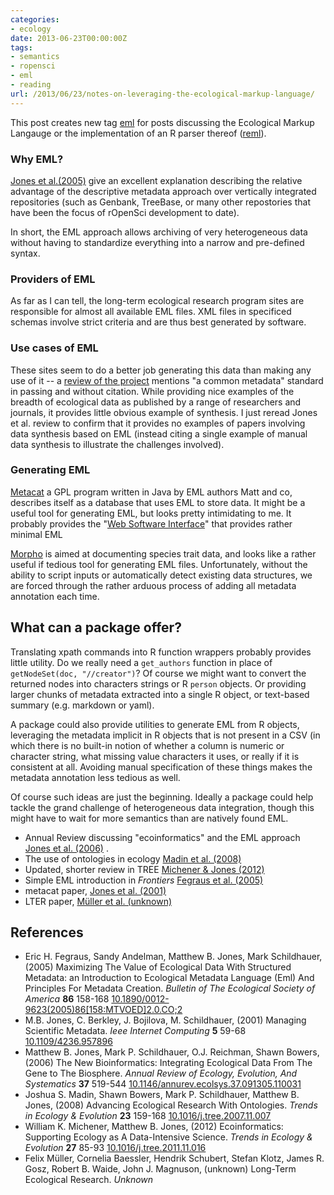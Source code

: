 ```yaml
---
categories:
- ecology
date: 2013-06-23T00:00:00Z
tags:
- semantics
- ropensci
- eml
- reading
url: /2013/06/23/notes-on-leveraging-the-ecological-markup-language/
---
```


This post creates new tag [eml](/tags.html#eml) for posts discussing the Ecological Markup Langauge or the implementation of an R parser thereof ([reml](https://github.com/ropensci/reml)).  


### Why EML?  

[Jones et al.(2005)][1] give an excellent explanation describing the relative advantage of the descriptive metadata approach over vertically integrated repositories (such as Genbank, TreeBase, or many other repostories that have been the focus of rOpenSci development to date).  

In short, the EML approach allows archiving of very heterogeneous data without having to standardize everything into a narrow and pre-defined syntax.  

### Providers of EML

As far as I can tell, the long-term ecological research program sites are responsible for almost all available EML files.  XML files in specificed schemas involve strict criteria and are thus best generated by software. 

### Use cases of EML

These sites seem to do a better job generating this data than making any use of it -- a [review of the project][LTER] mentions "a common metadata" standard in passing and without citation.  While providing nice examples of the breadth of ecological data as published by a range of researchers and journals, it provides little obvious example of synthesis. I just reread Jones et al. review to confirm that it provides no examples of papers involving data synthesis based on EML (instead citing a single example of manual data synthesis to illustrate the challenges involved).  


### Generating EML

[Metacat][metacat] a GPL program written in Java by EML authors Matt and co, describes itself as a database that uses EML to store data. It might be a useful tool for generating EML, but looks pretty intimidating to me.  It probably provides the "[Web Software Interface](http://knb.ecoinformatics.org/knb/cgi-bin/register-dataset.cgi?cfg=knb)" that provides rather minimal EML 

[Morpho][morpho] is aimed at documenting species trait data, and looks like a rather useful if tedious tool for generating EML files. Unfortunately, without the ability to script inputs or automatically detect existing data structures, we are forced through the rather arduous process of adding all metadata annotation each time.  


## What can a package offer?

Translating xpath commands into R function wrappers probably provides little utility.  Do we really need a `get_authors` function in place of `getNodeSet(doc, "//creator")`?  Of course we might want to convert the returned nodes into characters strings or R `person` objects.  Or providing larger chunks of metadata extracted into a single R object, or text-based summary (e.g. markdown or yaml).  

A package could also provide utilities to generate EML from R objects, leveraging the metadata implicit in R objects that is not present in a CSV (in which there is no built-in notion of whether a column is numeric or character string, what missing value characters it uses, or really if it is consistent at all.  Avoiding manual specification of these things makes the metadata annotation less tedious as well.  

Of course such ideas are just the beginning.  Ideally a package could help tackle the grand challenge of heterogeneous data integration, though this might have to wait for more semantics than are natively found EML.  




[1]: http://10.1146/annurev.ecolsys.37.091305.110031 
[metacat]: http://dx.doi.org/10.1109/4236.957896 
[LTER]: http://dx.doi.org/10.1007/978-90-481-8782-9_5
[morpho]: http://knb.ecoinformatics.org/morphoportal.jsp
  


* Annual Review discussing "ecoinformatics" and the EML approach <span class="showtooltip" title="Jones M, Schildhauer M, Reichman O and Bowers S (2006). 'The New Bioinformatics: Integrating Ecological Data From The Gene to The Biosphere.' Annual Review of Ecology, Evolution, And Systematics, 37, pp. 519-544. ISSN 1543-592X."><a href="http://dx.doi.org/10.1146/annurev.ecolsys.37.091305.110031" rel="http://purl.org/spar/cito/discusses" >Jones et al. (2006)</a></span> . 
* The use of ontologies in ecology <span class="showtooltip" title="Madin J, Bowers S, Schildhauer M and Jones M (2008). 'Advancing Ecological Research With Ontologies.' Trends in Ecology &amp; Evolution, 23, pp. 159-168. ISSN 01695347."><a href="http://dx.doi.org/10.1016/j.tree.2007.11.007" rel="http://purl.org/spar/cito/usesMethodIn" >Madin et al. (2008)</a></span>  
* Updated, shorter review in TREE <span class="showtooltip" title="Michener W and Jones M (2012). 'Ecoinformatics: Supporting Ecology as A Data-Intensive Science.' Trends in Ecology &amp; Evolution, 27, pp. 85-93. ISSN 01695347."><a href="http://dx.doi.org/10.1016/j.tree.2011.11.016" rel="http://purl.org/spar/cito/discusses" >Michener & Jones (2012)</a></span> 
* Simple EML introduction in _Frontiers_ <span class="showtooltip" title="Fegraus E, Andelman S, Jones M and Schildhauer M (2005). 'Maximizing The Value of Ecological Data With Structured Metadata: an Introduction to Ecological Metadata Language (Eml) And Principles For Metadata Creation.' Bulletin of The Ecological Society of America, 86, pp. 158-168. ISSN 0012-9623."><a href="http://dx.doi.org/10.1890/0012-9623(2005)86[158:MTVOED]2.0.CO;2" rel="http://purl.org/spar/cito/discusses" >Fegraus et al. (2005)</a></span> 
* metacat paper, <span class="showtooltip" title="Jones M, Berkley C, Bojilova J and Schildhauer M (2001). 'Managing Scientific Metadata.' Ieee Internet Computing, 5, pp. 59-68. ISSN 10897801."><a href="http://dx.doi.org/10.1109/4236.957896" rel="http://purl.org/spar/cito/discusses" >Jones et al. (2001)</a></span> 
* LTER paper, <span class="showtooltip" title="Müller F, Baessler C, Schubert H, Klotz S, Gosz J, Waide R and Magnuson J (unknown). 'Long-Term Ecological Research.' Unknown."><a href="" rel="http://purl.org/spar/cito/discusses" >Müller et al. (unknown)</a></span> 


## References


- Eric H. Fegraus, Sandy Andelman, Matthew B. Jones, Mark Schildhauer,   (2005) Maximizing The Value of Ecological Data With Structured Metadata: an Introduction to Ecological Metadata Language (Eml) And Principles For Metadata Creation.  *Bulletin of The Ecological Society of America*  **86**  158-168  [10.1890/0012-9623(2005)86[158:MTVOED]2.0.CO;2](http://dx.doi.org/10.1890/0012-9623(2005)86[158:MTVOED]2.0.CO;2)
- M.B. Jones, C. Berkley, J. Bojilova, M. Schildhauer,   (2001) Managing Scientific Metadata.  *Ieee Internet Computing*  **5**  59-68  [10.1109/4236.957896](http://dx.doi.org/10.1109/4236.957896)
- Matthew B. Jones, Mark P. Schildhauer, O.J. Reichman, Shawn Bowers,   (2006) The New Bioinformatics: Integrating Ecological Data From The Gene to The Biosphere.  *Annual Review of Ecology, Evolution, And Systematics*  **37**  519-544  [10.1146/annurev.ecolsys.37.091305.110031](http://dx.doi.org/10.1146/annurev.ecolsys.37.091305.110031)
- Joshua S. Madin, Shawn Bowers, Mark P. Schildhauer, Matthew B. Jones,   (2008) Advancing Ecological Research With Ontologies.  *Trends in Ecology & Evolution*  **23**  159-168  [10.1016/j.tree.2007.11.007](http://dx.doi.org/10.1016/j.tree.2007.11.007)
- William K. Michener, Matthew B. Jones,   (2012) Ecoinformatics: Supporting Ecology as A Data-Intensive Science.  *Trends in Ecology & Evolution*  **27**  85-93  [10.1016/j.tree.2011.11.016](http://dx.doi.org/10.1016/j.tree.2011.11.016)
- Felix Müller, Cornelia Baessler, Hendrik Schubert, Stefan Klotz, James R. Gosz, Robert B. Waide, John J. Magnuson,   (unknown) Long-Term Ecological Research.  *Unknown*


